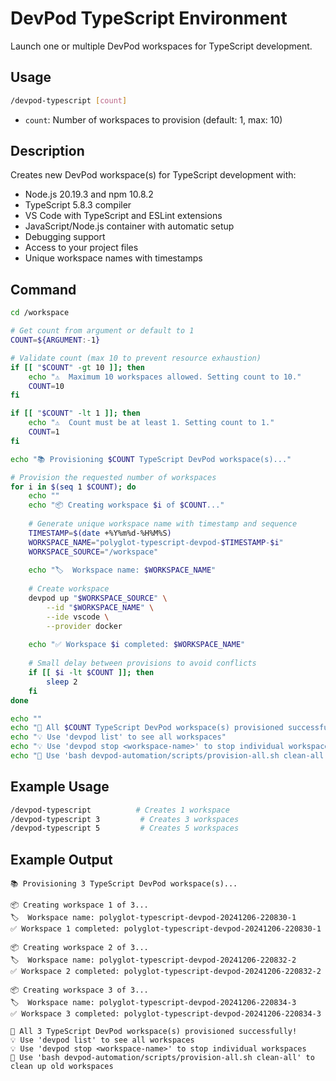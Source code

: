 # DevPod TypeScript Environment

Launch one or multiple DevPod workspaces for TypeScript development.

## Usage

```bash
/devpod-typescript [count]
```

- `count`: Number of workspaces to provision (default: 1, max: 10)

## Description

Creates new DevPod workspace(s) for TypeScript development with:
- Node.js 20.19.3 and npm 10.8.2
- TypeScript 5.8.3 compiler
- VS Code with TypeScript and ESLint extensions
- JavaScript/Node.js container with automatic setup
- Debugging support
- Access to your project files
- Unique workspace names with timestamps

## Command

```bash
cd /workspace

# Get count from argument or default to 1
COUNT=${ARGUMENT:-1}

# Validate count (max 10 to prevent resource exhaustion)
if [[ "$COUNT" -gt 10 ]]; then
    echo "⚠️  Maximum 10 workspaces allowed. Setting count to 10."
    COUNT=10
fi

if [[ "$COUNT" -lt 1 ]]; then
    echo "⚠️  Count must be at least 1. Setting count to 1."
    COUNT=1
fi

echo "📚 Provisioning $COUNT TypeScript DevPod workspace(s)..."

# Provision the requested number of workspaces
for i in $(seq 1 $COUNT); do
    echo ""
    echo "📦 Creating workspace $i of $COUNT..."
    
    # Generate unique workspace name with timestamp and sequence
    TIMESTAMP=$(date +%Y%m%d-%H%M%S)
    WORKSPACE_NAME="polyglot-typescript-devpod-$TIMESTAMP-$i"
    WORKSPACE_SOURCE="/workspace"
    
    echo "🏷️  Workspace name: $WORKSPACE_NAME"
    
    # Create workspace
    devpod up "$WORKSPACE_SOURCE" \
        --id "$WORKSPACE_NAME" \
        --ide vscode \
        --provider docker
    
    echo "✅ Workspace $i completed: $WORKSPACE_NAME"
    
    # Small delay between provisions to avoid conflicts
    if [[ $i -lt $COUNT ]]; then
        sleep 2
    fi
done

echo ""
echo "🎉 All $COUNT TypeScript DevPod workspace(s) provisioned successfully!"
echo "💡 Use 'devpod list' to see all workspaces"
echo "💡 Use 'devpod stop <workspace-name>' to stop individual workspaces"
echo "🧹 Use 'bash devpod-automation/scripts/provision-all.sh clean-all' to clean up old workspaces"
```

## Example Usage

```bash
/devpod-typescript          # Creates 1 workspace
/devpod-typescript 3         # Creates 3 workspaces  
/devpod-typescript 5         # Creates 5 workspaces
```

## Example Output

```
📚 Provisioning 3 TypeScript DevPod workspace(s)...

📦 Creating workspace 1 of 3...
🏷️  Workspace name: polyglot-typescript-devpod-20241206-220830-1
✅ Workspace 1 completed: polyglot-typescript-devpod-20241206-220830-1

📦 Creating workspace 2 of 3...
🏷️  Workspace name: polyglot-typescript-devpod-20241206-220832-2
✅ Workspace 2 completed: polyglot-typescript-devpod-20241206-220832-2

📦 Creating workspace 3 of 3...
🏷️  Workspace name: polyglot-typescript-devpod-20241206-220834-3
✅ Workspace 3 completed: polyglot-typescript-devpod-20241206-220834-3

🎉 All 3 TypeScript DevPod workspace(s) provisioned successfully!
💡 Use 'devpod list' to see all workspaces
💡 Use 'devpod stop <workspace-name>' to stop individual workspaces
🧹 Use 'bash devpod-automation/scripts/provision-all.sh clean-all' to clean up old workspaces
```